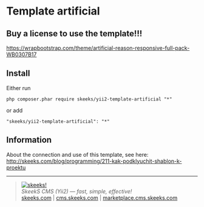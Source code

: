 Template artificial
===================================

Buy a license to use the template!!!
-------------------
https://wrapbootstrap.com/theme/artificial-reason-responsive-full-pack-WB0307B17

Install
------------
Either run

```
php composer.phar require skeeks/yii2-template-artificial "*"
```

or add

```
"skeeks/yii2-template-artificial": "*"
```

Information
-------------------

About the connection and use of this template, see here:
http://skeeks.com/blog/programming/211-kak-podklyuchit-shablon-k-proektu

___

> [![skeeks!](https://gravatar.com/userimage/74431132/13d04d83218593564422770b616e5622.jpg)](http://skeeks.com)  
<i>SkeekS CMS (Yii2) — fast, simple, effective!</i>  
[skeeks.com](http://skeeks.com) | [cms.skeeks.com](http://cms.skeeks.com) | [marketplace.cms.skeeks.com](http://marketplace.cms.skeeks.com)


